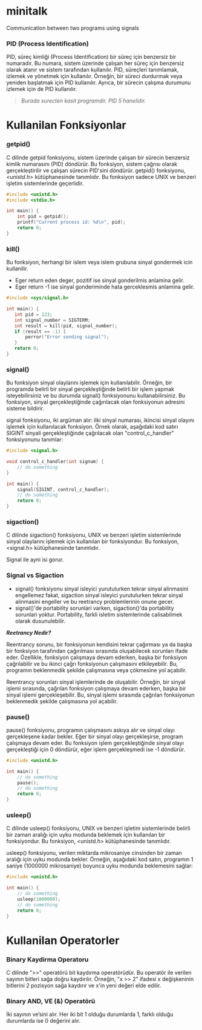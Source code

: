 # minitalk
Communication between two programs using signals

### PID (Process Identification)

PID, süreç kimliği (Process Identification) bir süreç için benzersiz bir numaradır. Bu numara, sistem üzerinde çalışan her süreç için benzersiz olarak atanır ve sistem tarafından kullanılır. PID, süreçleri tanımlamak, izlemek ve yönetmek için kullanılır. Örneğin, bir süreci durdurmak veya yeniden başlatmak için PID kullanılır. Ayrıca, bir sürecin çalışma durumunu izlemek için de PID kullanılır. 

> *Burada surecten kasit programdir.*
> *PID 5 hanelidir.*

# Kullanilan Fonksiyonlar

### getpid()
C dilinde getpid fonksiyonu, sistem üzerinde çalışan bir sürecin benzersiz kimlik numarasını (PID) döndürür. Bu fonksiyon, sistem çağrısı olarak gerçekleştirilir ve çalışan sürecin PID'sini döndürür. getpid() fonksiyonu, *<unistd.h>* kütüphanesinde tanımlıdır. Bu fonksiyon sadece UNIX ve benzeri işletim sistemlerinde geçerlidir.

```c
#include <unistd.h>
#include <stdio.h>

int main() {
    int pid = getpid();
    printf("Current process id: %d\n", pid);
    return 0;
}
```

### kill()
Bu fonksiyon,  herhangi bir islem veya islem grubuna sinyal gondermek icin kullanilir.

- Eger return eden deger, pozitif ise sinyal gonderilmis anlamina gelir.
- Eger return -1 ise sinyal gonderiminde hata gerceklesmis anlamina gelir. 
 
 ```c
 #include <sys/signal.h>

int main() {
    int pid = 123;
    int signal_number = SIGTERM;
    int result = kill(pid, signal_number);
    if (result == -1) {
        perror("Error sending signal");
    }
    return 0;
}
 ```


### signal()

Bu fonksiyon sinyal olaylarını işlemek için kullanılabilir. Örneğin, bir programda belirli bir sinyal gerçekleştiğinde belirli bir işlem yapmak isteyebilirsiniz ve bu durumda signal() fonksiyonunu kullanabilirsiniz. Bu fonksiyon, sinyal gerçekleştiğinde çağırılacak olan fonksiyonun adresini sisteme bildirir.

signal fonksiyonu, iki argüman alır: ilki sinyal numarası, ikincisi sinyal olayını işlemek için kullanılacak fonksiyon. Örnek olarak, aşağıdaki kod satırı SIGINT sinyali gerçekleştiğinde çağrılacak olan "control_c_handler" fonksiyonunu tanımlar:

```c
#include <signal.h>

void control_c_handler(int signum) {
    // do something
}

int main() {
    signal(SIGINT, control_c_handler);
    // do something
    return 0;
}
```

### sigaction()
C dilinde sigaction() fonksiyonu, UNIX ve benzeri işletim sistemlerinde sinyal olaylarını işlemek için kullanılan bir fonksiyondur. Bu fonksiyon, <signal.h> kütüphanesinde tanımlıdır.

Signal ile ayni isi gorur.

### Signal vs Sigaction

- signal() fonksiyonu sinyal isleyici yurutulurken tekrar sinyal alinmasini engellemez fakat, sigaction sinyal isleyici yurutulurken tekrar sinyal alinmasini engeller ve bu reetrancy problemlerinin onune gecer.
- signal()'de portability sorunlari varken, sigaction()'da portability sorunlari yoktur. Portability, farkli isletim sistemlerinde calisabilmek olarak dusunulebilir.

***Reetrancy Nedir?***

Reentrancy sorunu, bir fonksiyonun kendisini tekrar çağırması ya da başka bir fonksiyon tarafından çağırılması sırasında oluşabilecek sorunları ifade eder. Özellikle, fonksiyon çalışmaya devam ederken, başka bir fonksiyon çağrılabilir ve bu ikinci çağrı fonksiyonun çalışmasını etkileyebilir. Bu, programın beklenmedik şekilde çalışmasına veya çökmesine yol açabilir.

Reentrancy sorunları sinyal işlemlerinde de oluşabilir. Örneğin, bir sinyal işlemi sırasında, çağrılan fonksiyon çalışmaya devam ederken, başka bir sinyal işlemi gerçekleşebilir. Bu, sinyal işlemi sırasında çağrılan fonksiyonun beklenmedik şekilde çalışmasına yol açabilir.

### pause()

pause() fonksiyonu, programın çalışmasını askıya alır ve sinyal olayı gerçekleşene kadar bekler. Eğer bir sinyal olayı gerçekleşirse, program çalışmaya devam eder. Bu fonksiyon işlem gerçekleştiğinde sinyal olayı gerçekleştiği için 0 döndürür, eğer işlem gerçekleşmedi ise -1 döndürür.

```c
#include <unistd.h>

int main() {
    // do something
    pause();
    // do something
    return 0;
}
```
### usleep()

C dilinde usleep() fonksiyonu, UNIX ve benzeri işletim sistemlerinde belirli bir zaman aralığı için uyku modunda beklemek için kullanılan bir fonksiyondur. Bu fonksiyon, <unistd.h> kütüphanesinde tanımlıdır.

usleep() fonksiyonu, verilen miktarda mikrosaniye cinsinden bir zaman aralığı için uyku modunda bekler. Örneğin, aşağıdaki kod satırı, programın 1 saniye (1000000 mikrosaniye) boyunca uyku modunda beklemesini sağlar:

```c
#include <unistd.h>

int main() {
    // do something
    usleep(1000000);
    // do something
    return 0;
}
```

# Kullanilan Operatorler

### Binary Kaydirma Operatoru
C dilinde ">>" operatörü bit kaydırma operatörüdür. Bu operatör ile verilen sayının bitleri sağa doğru kaydırılır. Örneğin, "x >> 2" ifadesi x değişkeninin bitlerini 2 pozisyon sağa kaydırır ve x'in yeni değeri elde edilir.

### Binary AND, VE (&) Operatörü 

İki sayının ve’sini alır. Her iki bit 1 olduğu durumlarda 1, farklı olduğu durumlarda ise 0 değerini alır.

